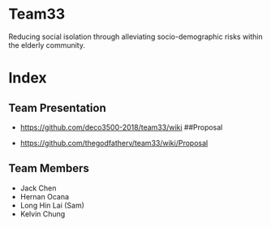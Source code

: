 # Team33

Reducing social isolation through alleviating socio-demographic risks within the elderly community.

# Index
## Team Presentation
* https://github.com/deco3500-2018/team33/wiki
##Proposal

* https://github.com/thegodfatherv/team33/wiki/Proposal

## Team Members

* Jack Chen
* Hernan Ocana
* Long Hin Lai (Sam)
* Kelvin Chung

